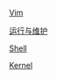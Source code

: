 [Vim](./Books/Linux/Vim.md)

[运行与维护](./Books/Linux/运行与维护.md)

[Shell](./Books/Linux/Shell.md)

[Kernel](./Books/Linux/Kernel.md)


